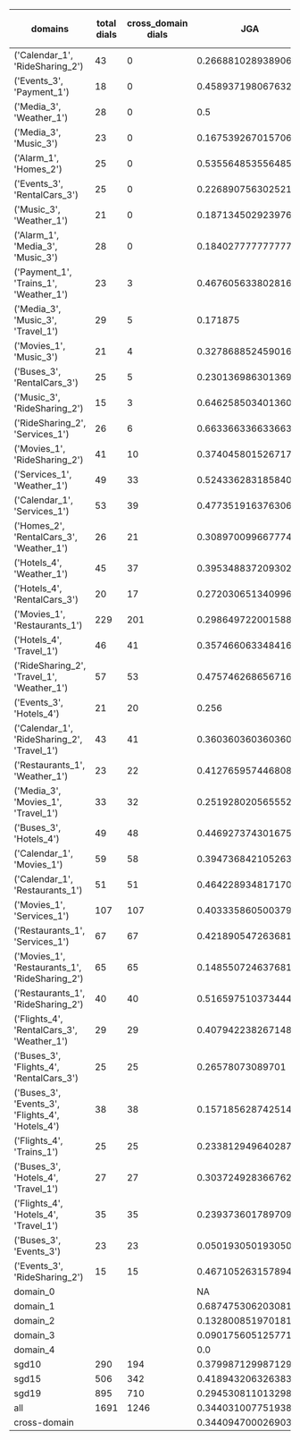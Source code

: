 | domains                                          |   total dials |   cross_domain dials | JGA                 | RSA                 | TA                  | CDTA                 |   total turns |   cross-domain turns |
|--------------------------------------------------|---------------|----------------------|---------------------|---------------------|---------------------|----------------------|---------------|----------------------|
| ('Calendar_1', 'RideSharing_2')                  |            43 |                    0 | 0.26688102893890675 | 0.6208270676691727  | 0.752411575562701   | NA                   |           311 |                    0 |
| ('Events_3', 'Payment_1')                        |            18 |                    0 | 0.45893719806763283 | 0.8232536307913194  | 0.7584541062801933  | NA                   |           207 |                    0 |
| ('Media_3', 'Weather_1')                         |            28 |                    0 | 0.5                 | 0.7770506108202442  | 0.7647058823529411  | NA                   |           204 |                    0 |
| ('Media_3', 'Music_3')                           |            23 |                    0 | 0.16753926701570682 | 0.4955950164050723  | 0.5497382198952879  | NA                   |           191 |                    0 |
| ('Alarm_1', 'Homes_2')                           |            25 |                    0 | 0.5355648535564853  | 0.8257710247841826  | 0.7405857740585774  | NA                   |           239 |                    0 |
| ('Events_3', 'RentalCars_3')                     |            25 |                    0 | 0.226890756302521   | 0.7198814584108695  | 0.5826330532212886  | NA                   |           357 |                    0 |
| ('Music_3', 'Weather_1')                         |            21 |                    0 | 0.1871345029239766  | 0.6163307040607648  | 0.5906432748538012  | NA                   |           171 |                    0 |
| ('Alarm_1', 'Media_3', 'Music_3')                |            28 |                    0 | 0.1840277777777778  | 0.5598790202722788  | 0.5902777777777778  | NA                   |           288 |                    0 |
| ('Payment_1', 'Trains_1', 'Weather_1')           |            23 |                    3 | 0.4676056338028169  | 0.8814859464419584  | 0.7605633802816901  | 0.3333333333333333   |           355 |                    3 |
| ('Media_3', 'Music_3', 'Travel_1')               |            29 |                    5 | 0.171875            | 0.6276157765939783  | 0.6484375           | 0.4                  |           384 |                    5 |
| ('Movies_1', 'Music_3')                          |            21 |                    4 | 0.32786885245901637 | 0.7195926838168214  | 0.7049180327868853  | 0.0                  |           183 |                    4 |
| ('Buses_3', 'RentalCars_3')                      |            25 |                    5 | 0.23013698630136986 | 0.8012188141895682  | 0.6438356164383562  | 0.0                  |           365 |                    5 |
| ('Music_3', 'RideSharing_2')                     |            15 |                    3 | 0.6462585034013606  | 0.8783012495778453  | 0.8163265306122449  | 0.6666666666666666   |           147 |                    3 |
| ('RideSharing_2', 'Services_1')                  |            26 |                    6 | 0.6633663366336634  | 0.9129009589947095  | 0.8481848184818482  | 0.0                  |           303 |                    6 |
| ('Movies_1', 'RideSharing_2')                    |            41 |                   10 | 0.37404580152671757 | 0.7990324714115031  | 0.7251908396946565  | 0.0                  |           393 |                   10 |
| ('Services_1', 'Weather_1')                      |            49 |                   33 | 0.5243362831858407  | 0.8314973172367541  | 0.8207964601769911  | 0.4791666666666667   |           452 |                   48 |
| ('Calendar_1', 'Services_1')                     |            53 |                   39 | 0.47735191637630664 | 0.7996395139252288  | 0.7177700348432056  | 0.061224489795918366 |           574 |                   49 |
| ('Homes_2', 'RentalCars_3', 'Weather_1')         |            26 |                   21 | 0.3089700996677741  | 0.7841659451659443  | 0.5448504983388704  | 0.3181818181818182   |           301 |                   22 |
| ('Hotels_4', 'Weather_1')                        |            45 |                   37 | 0.3953488372093023  | 0.7826229450113384  | 0.6955602536997886  | 0.24324324324324326  |           473 |                   37 |
| ('Hotels_4', 'RentalCars_3')                     |            20 |                   17 | 0.2720306513409962  | 0.7302734748517875  | 0.6168582375478927  | 0.11764705882352941  |           261 |                   17 |
| ('Movies_1', 'Restaurants_1')                    |           229 |                  201 | 0.29864972200158857 | 0.7473153377589717  | 0.6175536139793487  | 0.08178438661710037  |          2518 |                  269 |
| ('Hotels_4', 'Travel_1')                         |            46 |                   41 | 0.3574660633484163  | 0.7379250467767215  | 0.7149321266968326  | 0.2682926829268293   |           442 |                   41 |
| ('RideSharing_2', 'Travel_1', 'Weather_1')       |            57 |                   53 | 0.47574626865671643 | 0.824307249781633   | 0.8059701492537313  | 0.5384615384615384   |           536 |                   78 |
| ('Events_3', 'Hotels_4')                         |            21 |                   20 | 0.256               | 0.647720270821537   | 0.608               | 0.25                 |           250 |                   20 |
| ('Calendar_1', 'RideSharing_2', 'Travel_1')      |            43 |                   41 | 0.36036036036036034 | 0.7180952380952386  | 0.713963963963964   | 0.24390243902439024  |           444 |                   41 |
| ('Restaurants_1', 'Weather_1')                   |            23 |                   22 | 0.4127659574468085  | 0.8221849138515803  | 0.7191489361702128  | 0.6086956521739131   |           235 |                   23 |
| ('Media_3', 'Movies_1', 'Travel_1')              |            33 |                   32 | 0.2519280205655527  | 0.7103291287927415  | 0.7095115681233933  | 0.1875               |           389 |                   32 |
| ('Buses_3', 'Hotels_4')                          |            49 |                   48 | 0.44692737430167595 | 0.8074096824949131  | 0.6741154562383612  | 0.1875               |           537 |                   48 |
| ('Calendar_1', 'Movies_1')                       |            59 |                   58 | 0.39473684210526316 | 0.7618418481127204  | 0.6666666666666666  | 0.0                  |           570 |                   69 |
| ('Calendar_1', 'Restaurants_1')                  |            51 |                   51 | 0.4642289348171701  | 0.8364235792266099  | 0.699523052464229   | 0.03333333333333333  |           629 |                   60 |
| ('Movies_1', 'Services_1')                       |           107 |                  107 | 0.40333586050037906 | 0.7952222084575034  | 0.66868840030326    | 0.13636363636363635  |          1319 |                  198 |
| ('Restaurants_1', 'Services_1')                  |            67 |                   67 | 0.4218905472636816  | 0.8381588090693023  | 0.6686567164179105  | 0.15151515151515152  |          1005 |                  132 |
| ('Movies_1', 'Restaurants_1', 'RideSharing_2')   |            65 |                   65 | 0.14855072463768115 | 0.6993786313005377  | 0.5769927536231884  | 0.08670520231213873  |          1104 |                  173 |
| ('Restaurants_1', 'RideSharing_2')               |            40 |                   40 | 0.516597510373444   | 0.8678234832122518  | 0.7655601659751037  | 0.0                  |           482 |                   40 |
| ('Flights_4', 'RentalCars_3', 'Weather_1')       |            29 |                   29 | 0.40794223826714804 | 0.8202564388226153  | 0.6173285198555957  | 0.42857142857142855  |           277 |                   56 |
| ('Buses_3', 'Flights_4', 'RentalCars_3')         |            25 |                   25 | 0.26578073089701    | 0.7033967607013609  | 0.53156146179402    | 0.06382978723404255  |           301 |                   47 |
| ('Buses_3', 'Events_3', 'Flights_4', 'Hotels_4') |            38 |                   38 | 0.15718562874251496 | 0.580324818916709   | 0.5119760479041916  | 0.11363636363636363  |           668 |                  132 |
| ('Flights_4', 'Trains_1')                        |            25 |                   25 | 0.23381294964028776 | 0.7502078445898668  | 0.5863309352517986  | 0.0                  |           278 |                   25 |
| ('Buses_3', 'Hotels_4', 'Travel_1')              |            27 |                   27 | 0.3037249283667622  | 0.7713871111310023  | 0.6303724928366762  | 0.37037037037037035  |           349 |                   54 |
| ('Flights_4', 'Hotels_4', 'Travel_1')            |            35 |                   35 | 0.23937360178970918 | 0.7129380962519133  | 0.5659955257270693  | 0.20588235294117646  |           447 |                   68 |
| ('Buses_3', 'Events_3')                          |            23 |                   23 | 0.05019305019305019 | 0.64512147905005    | 0.555984555984556   | 0.0                  |           259 |                   23 |
| ('Events_3', 'RideSharing_2')                    |            15 |                   15 | 0.46710526315789475 | 0.8145640432098762  | 0.7039473684210527  | 0.0                  |           152 |                   15 |
| domain_0                                         |               |                      | NA                  | NA                  | NA                  | NA                   |             0 |                    0 |
| domain_1                                         |               |                      | 0.6874753062030818  | 0.8429916635598849  | 0.7940208086395364  | NA                   |          7593 |                    0 |
| domain_2                                         |               |                      | 0.13280085197018104 | 0.7154799292190921  | 0.5702875399361023  | 0.15813953488372093  |          9390 |                 1505 |
| domain_3                                         |               |                      | 0.09017560512577123 | 0.706617744218029   | 0.6184148077835786  | 0.1870748299319728   |          2107 |                  294 |
| domain_4                                         |               |                      | 0.0                 | 0.47287611538808144 | 0.46923076923076923 | 0.2777777777777778   |           260 |                   54 |
| sgd10                                            |           290 |                  194 | 0.37998712998712997 | 0.7733094850308782  | 0.6972329472329473  | 0.2603305785123967   |          3108 |                  242 |
| sgd15                                            |           506 |                  342 | 0.4189432063263839  | 0.7850516434115878  | 0.7160316319194824  | 0.21017699115044247  |          5564 |                  452 |
| sgd19                                            |           895 |                  710 | 0.29453081101329837 | 0.7388314441078269  | 0.6235250046825248  | 0.12942191544434858  |         10678 |                 1159 |
| all                                              |          1691 |                 1246 | 0.344031007751938   | 0.7576316091413523  | 0.6619638242894057  | 0.16621694549379384  |         19350 |                 1853 |
| cross-domain                                     |               |                      | 0.3440947000269034  | 0.7643687563528565  | 0.6534839924670434  | 0.16621694549379384  |         14868 |                 1853 |
